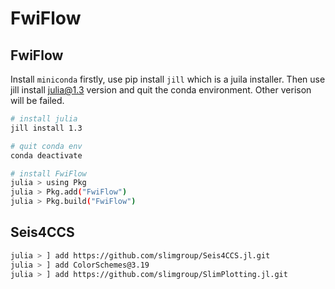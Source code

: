 # FwiFlow




## FwiFlow
Install `miniconda` firstly, use pip install `jill` which is a juila installer.
Then use jill install julia@1.3 version and quit the conda environment.
Other verison will be failed.

```bash
# install julia
jill install 1.3

# quit conda env
conda deactivate

# install FwiFlow
julia > using Pkg
julia > Pkg.add("FwiFlow")
julia > Pkg.build("FwiFlow")

```


## Seis4CCS

```bash
julia > ] add https://github.com/slimgroup/Seis4CCS.jl.git
julia > ] add ColorSchemes@3.19
julia > ] add https://github.com/slimgroup/SlimPlotting.jl.git
```


